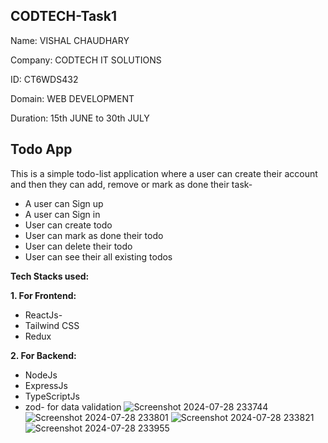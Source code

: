 ## CODTECH-Task1

Name: VISHAL CHAUDHARY

Company: CODTECH IT SOLUTIONS

ID: CT6WDS432

Domain: WEB DEVELOPMENT

Duration: 15th JUNE to 30th JULY


## Todo App

This is a simple todo-list application where a user can create their account and then they can add, remove or mark as done their task-
 
 - A user can Sign up
 - A user can Sign in
 - User can create todo
 - User can mark as done their todo
 - User can delete their todo
 - User can see their all existing todos

**Tech Stacks used:**

**1. For Frontend:**

 - ReactJs- 
 - Tailwind CSS
 - Redux
 
**2. For Backend:** 

 - NodeJs
 - ExpressJs
 - TypeScriptJs
 - zod- for data validation
![Screenshot 2024-07-28 233744](https://github.com/user-attachments/assets/040ccd06-f57f-4b21-b0b2-390865e337da)
![Screenshot 2024-07-28 233801](https://github.com/user-attachments/assets/891904fe-14d4-4905-927c-06b975e5cc94)
![Screenshot 2024-07-28 233821](https://github.com/user-attachments/assets/4c0e0fda-cb8e-4328-b097-5a10ed681a0b)
![Screenshot 2024-07-28 233955](https://github.com/user-attachments/assets/6a14d1b8-c9dd-492d-8e3e-1afd11d9ec10)
